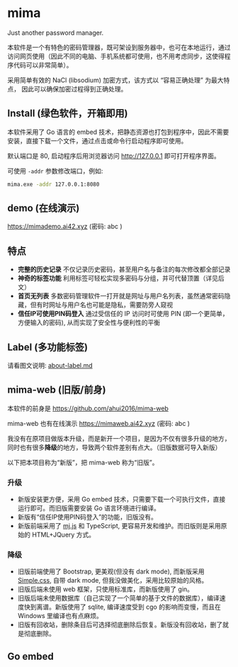 # mima

Just another password manager.

本软件是一个有特色的密码管理器，既可架设到服务器中，也可在本地运行，通过访问网页使用（因此不同的电脑、手机系统都可使用，也不用考虑同步，这使得程序代码可以非常简单）。

采用简单有效的 NaCl (libsodium) 加密方式，该方式以 “容易正确处理” 为最大特点，
因此可以确保加密过程得到正确处理。


## Install (绿色软件，开箱即用)

本软件采用了 Go 语言的 embed 技术，把静态资源也打包到程序中，因此不需要安装，直接下载一个文件，通过点击或命令行启动程序即可使用。

默认端口是 80, 启动程序后用浏览器访问 http://127.0.0.1 即可打开程序界面。

可使用 `-addr` 参数修改端口，例如:

```sh
mima.exe -addr 127.0.0.1:8080
```

## demo (在线演示)

https://mimademo.ai42.xyz (密码: abc )


## 特点

- **完整的历史记录** 不仅记录历史密码，甚至用户名与备注的每次修改都全部记录
- **神奇的标签功能** 利用标签可轻松实现多密码与分组，并可代替顶置（详见后文）
- **首页无列表** 多数密码管理软件一打开就是网址与用户名列表，虽然通常密码隐藏，但有时网址与用户名也可能是隐私，需要防旁人窥视
- **信任IP可使用PIN码登入** 通过受信任的 IP 访问时可使用 PIN (即一个更简单，方便输入的密码), 从而实现了安全性与便利性的平衡


## Label (多功能标签)

请看图文说明: [about-label.md](./about-label.md)


## mima-web (旧版/前身)

本软件的前身是 https://github.com/ahui2016/mima-web

mima-web 也有在线演示 https://mimaweb.ai42.xyz (密码: abc ) 

我没有在原项目做版本升级，而是新开一个项目，是因为不仅有很多升级的地方，同时也有很多**降级**的地方，导致两个软件差别有点大。（旧版数据可导入新版）

以下把本项目称为“新版”，把 mima-web 称为“旧版”。

### 升级

- 新版安装更方便，采用 Go embed 技术，只需要下载一个可执行文件，直接运行即可。而旧版需要安装 Go 语言环境进行编译。
- 新版有“信任IP使用PIN码登入”的功能，旧版没有。
- 新版前端采用了 [mj.js](https://github.com/ahui2016/mj.js) 和 TypeScript, 更容易开发和维护。而旧版则是采用原始的 HTML+JQuery 方式。

### 降级

- 旧版前端使用了 Bootstrap, 更美观(但没有 dark mode), 而新版采用 [Simple.css](https://simplecss.org/), 自带 dark mode, 但我没做美化，采用比较原始的风格。
- 旧版后端未使用 web 框架，只使用标准库，而新版使用了 gin。
- 旧版后端未使用数据库（自己实现了一个简单的基于文件的数据库），编译速度快到离谱。新版使用了 sqlite, 编译速度受到 cgo 的影响而变慢，而且在 Windows 里编译也有点麻烦。
- 旧版有回收站，删除条目后可选择彻底删除后恢复。新版没有回收站，删了就是彻底删除。


## Go embed

